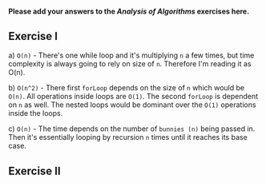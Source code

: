 #### Please add your answers to the ***Analysis of  Algorithms*** exercises here.

## Exercise I

a) `O(n)` - There's one while loop and it's multiplying `n` a few times, but time complexity is always going to rely on size of `n`. Therefore I'm reading it as O(n).


b) `O(n^2)` - There first `forLoop` depends on the size of `n` which would be `O(n)`. All operations inside loops are `O(1)`. The second `forLoop` is dependent on `n` as well. The nested loops would be dominant over the `O(1)` operations inside the loops.


c) `O(n)` - The time depends on the number of `bunnies (n)` being passed in. Then it's essentially looping by recursion `n` times until it reaches its base case.

## Exercise II




